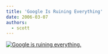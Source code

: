 ```yaml
---
title: 'Google Is Ruining Everything'
date: 2006-03-07
authors:
  - scott
---
```


[![Google is ruining everything.](/images/blog-photos/google_ruins.png)](http://www.scarygoround.com/?date=20060307)
